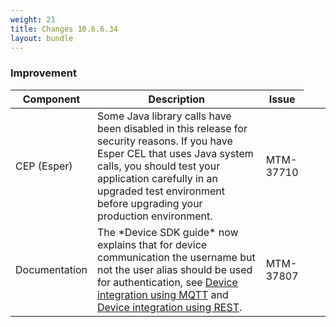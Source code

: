 ```yaml
---
weight: 21
title: Changes 10.6.6.34
layout: bundle
---
```


### Improvement

<div><table ><colgroup>
<col style="width: 15%;"><col style="width: 65%;"><col style="width: 10%;"><col style="width: 10%;"></colgroup>
<thead><tr>
<th>
Component</th>
<th>
Description</th>
<th>
Issue</th>
</tr>
</thead><tbody><tr>
<td>
CEP (Esper)</td>
<td > Some Java library calls have been disabled in this release for security reasons. If you have Esper CEL that uses Java system calls, you should test your application carefully in an upgraded test environment before upgrading your production environment. </td>
<td>
MTM-37710</td>
</tr>

<tr>
<td>
Documentation</td>
<td > The *Device SDK guide* now explains that for device communication the username but not the user alias should be used for authentication, see <a href="https://cumulocity.com/guides/10.7.0/device-sdk/mqtt/" class="no-ajaxy">Device integration using MQTT</a> and <a href="https://cumulocity.com/guides/10.7.0/device-sdk/rest/" class="no-ajaxy">Device integration using REST</a>.</td>
<td>
MTM-37807</td>
</tr>

</tbody></table></div>
